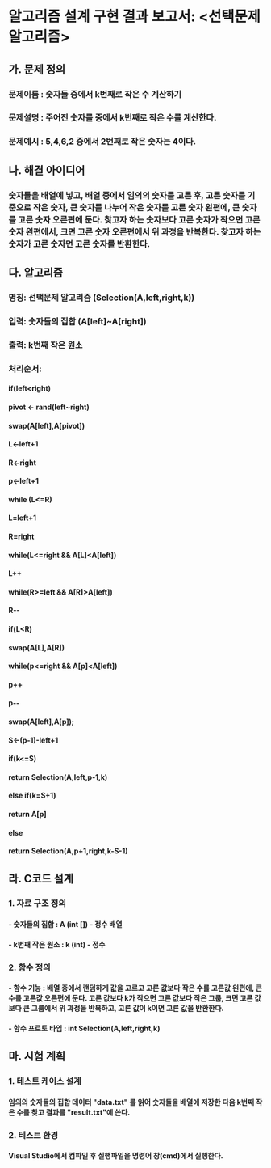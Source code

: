 # 알고리즘 설계 구현 결과 보고서: <선택문제 알고리즘>

## 가. 문제 정의
### 문제이름 : 숫자들 중에서 k번째로 작은 수 계산하기
### 문제설명 : 주어진 숫자를 중에서 k번째로 작은 수를 계산한다.
### 문제예시 : 5,4,6,2 중에서 2번째로 작은 숫자는 4이다.

## 나. 해결 아이디어
### 숫자들을 배열에 넣고, 배열 중에서 임의의 숫자를 고른 후, 고른 숫자를 기준으로 작은 숫자, 큰 숫자를 나누어 작은 숫자를 고른 숫자 왼편에, 큰 숫자를 고른 숫자 오른편에 둔다. 찾고자 하는 숫자보다 고른 숫자가 작으면 고른 숫자 왼편에서, 크면 고른 숫자 오른편에서 위 과정을 반복한다. 찾고자 하는 숫자가 고른 숫자면 고른 숫자를 반환한다.

## 다. 알고리즘
### 명칭: 선택문제 알고리즘 (Selection(A,left,right,k))
### 입력: 숫자들의 집합 (A[left]~A[right])
### 출력: k번째 작은 원소
### 처리순서:
#### if(left<right)
#### 	pivot <- rand(left~right)
#### 	swap(A[left],A[pivot])
#### 	L<-left+1
#### 	R<-right
#### 	p<-left+1
#### 	while (L<=R)
#### 		L=left+1
#### 		R=right
#### 		while(L<=right && A[L]<A[left])
#### 			L++
#### 		while(R>=left && A[R]>A[left])
#### 			R--
#### 		if(L<R)
#### 			swap(A[L],A[R])
#### 	while(p<=right && A[p]<A[left])
#### 		p++
#### 	p--
#### 	swap(A[left],A[p]);
#### 	S<-(p-1)-left+1
#### 	if(k<=S)
#### 		return Selection(A,left,p-1,k)
#### 	else if(k=S+1)
#### 		return A[p]
#### 	else
#### 		return Selection(A,p+1,right,k-S-1)

## 라. C코드 설계
### 1. 자료 구조 정의
#### - 숫자들의 집합 : A (int []) - 정수 배열
#### - k번째 작은 원소 : k (int) - 정수

### 2. 함수 정의
#### - 함수 기능 : 배열 중에서 랜덤하게 값을 고르고 고른 값보다 작은 수를 고른값 왼편에, 큰 수를 고른값 오른편에 둔다. 고른 값보다 k가 작으면 고른 값보다 작은 그룹, 크면 고른 값보다 큰 그룹에서 위 과정을 반복하고, 고른 값이 k이면 고른 값을 반환한다.
#### - 함수 프로토 타입 : int Selection(A,left,right,k)

## 마. 시험 계획
### 1. 테스트 케이스 설계
#### 임의의 숫자들의 집합 데이터 "data.txt" 를 읽어 숫자들을 배열에 저장한 다음 k번째 작은 수를 찾고 결과를 "result.txt"에 쓴다.
### 2. 테스트 환경
#### Visual Studio에서 컴파일 후 실행파일을 명령어 창(cmd)에서 실행한다.
